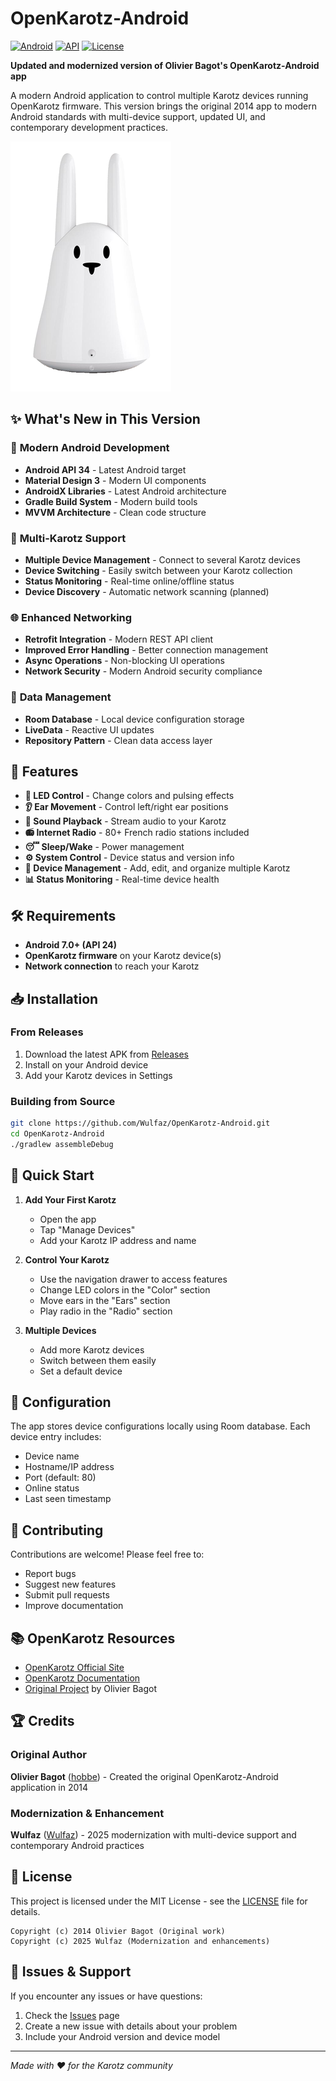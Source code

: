 # OpenKarotz-Android

[![Android](https://img.shields.io/badge/Platform-Android-green.svg)](https://developer.android.com/)
[![API](https://img.shields.io/badge/API-24%2B-brightgreen.svg)](https://android-arsenal.com/api?level=24)
[![License](https://img.shields.io/badge/License-MIT-blue.svg)](https://opensource.org/licenses/MIT)

**Updated and modernized version of Olivier Bagot's OpenKarotz-Android app**

A modern Android application to control multiple Karotz devices running OpenKarotz firmware. This version brings the original 2014 app to modern Android standards with multi-device support, updated UI, and contemporary development practices.

![Karotz](res/drawable-hdpi/karotz.png)

## ✨ What's New in This Version

### 🚀 **Modern Android Development**
- **Android API 34** - Latest Android target
- **Material Design 3** - Modern UI components
- **AndroidX Libraries** - Latest Android architecture
- **Gradle Build System** - Modern build tools
- **MVVM Architecture** - Clean code structure

### 🐰 **Multi-Karotz Support**
- **Multiple Device Management** - Connect to several Karotz devices
- **Device Switching** - Easily switch between your Karotz collection
- **Status Monitoring** - Real-time online/offline status
- **Device Discovery** - Automatic network scanning (planned)

### 🌐 **Enhanced Networking**
- **Retrofit Integration** - Modern REST API client
- **Improved Error Handling** - Better connection management
- **Async Operations** - Non-blocking UI operations
- **Network Security** - Modern Android security compliance

### 💾 **Data Management**
- **Room Database** - Local device configuration storage
- **LiveData** - Reactive UI updates
- **Repository Pattern** - Clean data access layer

## 📱 Features

- **🎨 LED Control** - Change colors and pulsing effects
- **👂 Ear Movement** - Control left/right ear positions
- **🎵 Sound Playback** - Stream audio to your Karotz
- **📻 Internet Radio** - 80+ French radio stations included
- **😴 Sleep/Wake** - Power management
- **⚙️ System Control** - Device status and version info
- **🔧 Device Management** - Add, edit, and organize multiple Karotz
- **📊 Status Monitoring** - Real-time device health

## 🛠️ Requirements

- **Android 7.0+ (API 24)**
- **OpenKarotz firmware** on your Karotz device(s)
- **Network connection** to reach your Karotz

## 📥 Installation

### From Releases
1. Download the latest APK from [Releases](https://github.com/Wulfaz/OpenKarotz-Android/releases)
2. Install on your Android device
3. Add your Karotz devices in Settings

### Building from Source
```bash
git clone https://github.com/Wulfaz/OpenKarotz-Android.git
cd OpenKarotz-Android
./gradlew assembleDebug
```

## 🚀 Quick Start

1. **Add Your First Karotz**
   - Open the app
   - Tap "Manage Devices" 
   - Add your Karotz IP address and name

2. **Control Your Karotz**
   - Use the navigation drawer to access features
   - Change LED colors in the "Color" section
   - Move ears in the "Ears" section
   - Play radio in the "Radio" section

3. **Multiple Devices**
   - Add more Karotz devices
   - Switch between them easily
   - Set a default device

## 🔧 Configuration

The app stores device configurations locally using Room database. Each device entry includes:
- Device name
- Hostname/IP address  
- Port (default: 80)
- Online status
- Last seen timestamp

## 🤝 Contributing

Contributions are welcome! Please feel free to:
- Report bugs
- Suggest new features
- Submit pull requests
- Improve documentation

## 📚 OpenKarotz Resources

- [OpenKarotz Official Site](http://openkarotz.filippi.org/)
- [OpenKarotz Documentation](http://openkarotz.filippi.org/wiki/)
- [Original Project](https://github.com/hobbe/OpenKarotz-Android) by Olivier Bagot

## 🏆 Credits

### Original Author
**Olivier Bagot** ([hobbe](https://github.com/hobbe)) - Created the original OpenKarotz-Android application in 2014

### Modernization & Enhancement  
**Wulfaz** ([Wulfaz](https://github.com/Wulfaz)) - 2025 modernization with multi-device support and contemporary Android practices

## 📄 License

This project is licensed under the MIT License - see the [LICENSE](LICENSE) file for details.

```
Copyright (c) 2014 Olivier Bagot (Original work)
Copyright (c) 2025 Wulfaz (Modernization and enhancements)
```

## 🐛 Issues & Support

If you encounter any issues or have questions:
1. Check the [Issues](https://github.com/Wulfaz/OpenKarotz-Android/issues) page
2. Create a new issue with details about your problem
3. Include your Android version and device model

---

*Made with ❤️ for the Karotz community*
